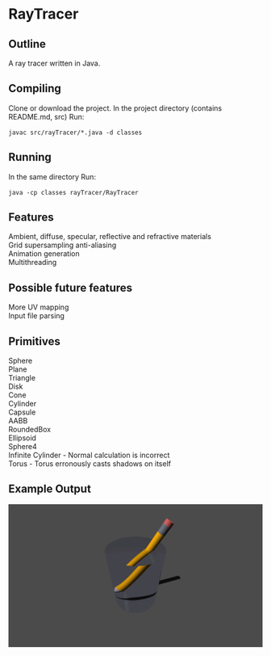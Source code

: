 # RayTracer

## Outline

A ray tracer written in Java.

## Compiling

Clone or download the project.
In the project directory (contains README.md, src)
Run:
```
javac src/rayTracer/*.java -d classes
```

## Running

In the same directory
Run:
```
java -cp classes rayTracer/RayTracer
```

## Features  
  
Ambient, diffuse, specular, reflective and refractive materials  
Grid supersampling anti-aliasing  
Animation generation  
Multithreading  
  
## Possible future features  
More UV mapping  
Input file parsing  
  
## Primitives  
  
Sphere  
Plane  
Triangle  
Disk  
Cone  
Cylinder  
Capsule  
AABB  
RoundedBox  
Ellipsoid  
Sphere4  
Infinite Cylinder - Normal calculation is incorrect  
Torus - Torus erronously casts shadows on itself   
    
## Example Output 
![Pencil](saved_outputs/pencil.gif "Pencil")